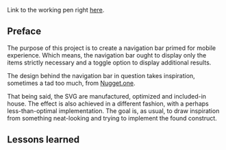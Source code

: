 Link to the working pen right [here]().

## Preface

The purpose of this project is to create a navigation bar primed for mobile experience. Which means, the navigation bar ought to display only the items strictly necessary and a toggle option to display additional results.

The design behind the navigation bar in question takes inspiration, sometimes a tad too much, from [Nugget.one](https://nugget.one/). 

That being said, the SVG are manufactured, optimized and included-in house. The effect is also achieved in a different fashion, with a perhaps less-than-optimal implementation. The goal is, as usual, to draw inspiration from something neat-looking and trying to implement the found construct.

## Lessons learned 

